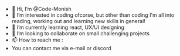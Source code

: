 - 👋 Hi, I’m @Code-Monish
- 👀 I’m interested in coding ofcorse, but other than coding I'm all into reading, working out and learning new skills in general!
- 🌱 I’m currently learning react, UX/UI designing 
- 💞️ I’m looking to collaborate on small challenging projects  
- 📫 How to reach me :
- You can contact me via e-mail or discord 

<!---
Code-Monish/Code-Monish is a ✨ special ✨ repository because its `README.md` (this file) appears on your GitHub profile.
You can click the Preview link to take a look at your changes.
--->
